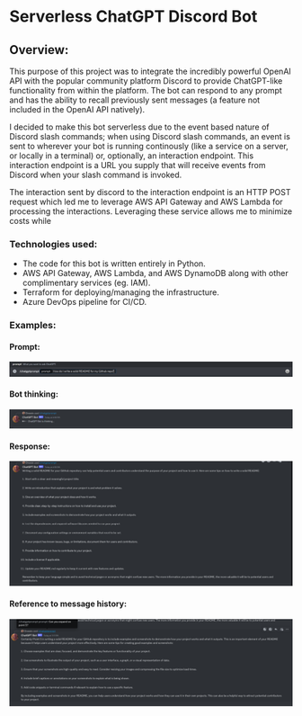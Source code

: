 # Serverless ChatGPT Discord Bot

## Overview:
This purpose of this project was to integrate the incredibly powerful OpenAI API with the popular community platform Discord to provide ChatGPT-like functionality from within the platform. The bot can respond to any prompt and has the ability to recall previously sent messages (a feature not included in the OpenAI API natively).

I decided to make this bot serverless due to the event based nature of Discord slash commands; when using Discord slash commands, an event is sent to wherever your bot is running continously (like a service on a server, or locally in a terminal) or, optionally, an interaction endpoint. This interaction endpoint is a URL you supply that will receive events from Discord when your slash command is invoked. 

The interaction sent by discord to the interaction endpoint is an HTTP POST request which led me to leverage AWS API Gateway and AWS Lambda for processing the interactions. Leveraging these service allows me to minimize costs while 

### Technologies used:
- The code for this bot is written entirely in Python.
- AWS API Gateway, AWS Lambda, and AWS DynamoDB along with other complimentary services (eg. IAM).
- Terraform for deploying/managing the infrastructure.
- Azure DevOps pipeline for CI/CD.


### Examples:
#### Prompt:
![Alt text](README_ASSETS/Prompt.png)

#### Bot thinking:
![Alt text](README_ASSETS/Thinking.png)

#### Response:
![Alt text](README_ASSETS/response.png)

#### Reference to message history:
![Alt text](README_ASSETS/message_history.png)
